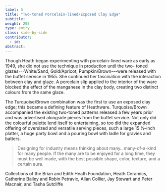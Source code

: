 ```yaml
---
label: 5
title: "Two-toned Porcelain-lined/Exposed Clay Edge"
subtitle:
weight: 205
type: entry
class: side-by-side
contributor:
  - id:
abstract:
---
```

Though Heath began experimenting with porcelain-lined ware as early as 1949, she did not use the technique in production until the two- toned glazes---White/Sand, Gold/Apricot, Pumpkin/Brown---were released with the buffet service in 1955. She continued her fascination with the interaction between clay and glaze. A porcelain slip applied to the interior of the ware blocked the effect of the manganese in the clay body, creating two distinct colours from the same glaze.

The Turquoise/Brown combination was the first to use an exposed clay edge; this became a defining feature of Heathware. Turquoise/Brown accompanied the existing two-toned patterns released a few years prior and was advertised alongside pieces from the buffet service. Not only did the colourful palette lend itself to entertaining, so too did the expanded offering of oversized and versatile serving pieces, such a large 15 ½–inch platter, a huge party bowl and a pouring bowl with ladle for gravies and batters.

>Designing for industry means thinking about many…many-of-a-kind for many people. If the many are to be enjoyed for a long time, they must be well made, with the best possible shape, color, texture, and a certain aura.

Collections of the Brian and Edith Heath Foundation, Heath Ceramics, Catherine Bailey and Robin Petravic, Allan Collier, Jay Stewart and Peter Macnair, and Tasha Sutcliffe